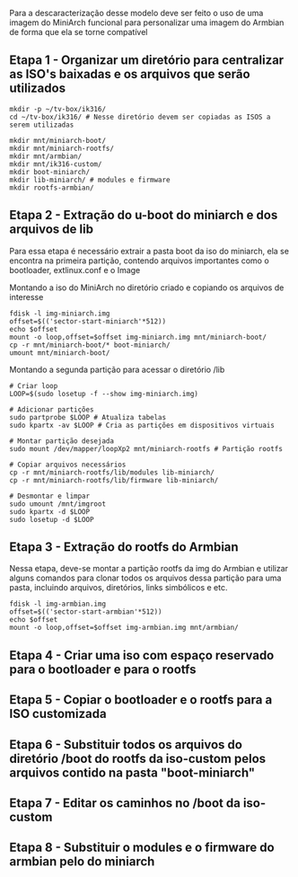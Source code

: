 Para a descaracterização desse modelo deve ser feito o uso de uma imagem do MiniArch funcional para personalizar uma imagem do Armbian de forma que ela se torne compatível

## Etapa 1 - Organizar um diretório para centralizar as ISO's baixadas e os arquivos que serão utilizados
```shell
mkdir -p ~/tv-box/ik316/
cd ~/tv-box/ik316/ # Nesse diretório devem ser copiadas as ISOS a serem utilizadas

mkdir mnt/miniarch-boot/
mkdir mnt/miniarch-rootfs/
mkdir mnt/armbian/
mkdir mnt/ik316-custom/
mkdir boot-miniarch/
mkdir lib-miniarch/ # modules e firmware 
mkdir rootfs-armbian/
```

## Etapa 2 - Extração do u-boot do miniarch e dos arquivos de lib
Para essa etapa é necessário extrair a pasta boot da iso do miniarch, ela se encontra na primeira partição, contendo arquivos importantes como o bootloader, extlinux.conf e o Image

Montando a iso do MiniArch no diretório criado e copiando os arquivos de interesse
```shell
fdisk -l img-miniarch.img 
offset=$(('sector-start-miniarch'*512))
echo $offset
mount -o loop,offset=$offset img-miniarch.img mnt/miniarch-boot/
cp -r mnt/miniarch-boot/* boot-miniarch/
umount mnt/miniarch-boot/
```

Montando a segunda partição para acessar o diretório /lib
```shell
# Criar loop
LOOP=$(sudo losetup -f --show img-miniarch.img)

# Adicionar partições
sudo partprobe $LOOP # Atualiza tabelas
sudo kpartx -av $LOOP # Cria as partições em dispositivos virtuais

# Montar partição desejada
sudo mount /dev/mapper/loopXp2 mnt/miniarch-rootfs # Partição rootfs

# Copiar arquivos necessários
cp -r mnt/miniarch-rootfs/lib/modules lib-miniarch/
cp -r mnt/miniarch-rootfs/lib/firmware lib-miniarch/

# Desmontar e limpar
sudo umount /mnt/imgroot
sudo kpartx -d $LOOP
sudo losetup -d $LOOP

```

## Etapa 3 - Extração do rootfs do Armbian
Nessa etapa, deve-se montar a partição rootfs da img do Armbian e utilizar alguns comandos para clonar todos os arquivos dessa partição para uma pasta, incluindo arquivos, diretórios, links simbólicos e etc.

```shell
fdisk -l img-armbian.img 
offset=$(('sector-start-armbian'*512))
echo $offset
mount -o loop,offset=$offset img-armbian.img mnt/armbian/

```

## Etapa 4 - Criar uma iso com espaço reservado para o bootloader e para o rootfs

## Etapa 5 - Copiar o bootloader e o rootfs para a ISO customizada

## Etapa 6 - Substituir todos os arquivos do diretório /boot do rootfs da iso-custom pelos arquivos contido na pasta "boot-miniarch"

## Etapa 7 - Editar os caminhos no /boot da iso-custom

## Etapa 8 - Substituir o modules e o firmware do armbian pelo do miniarch